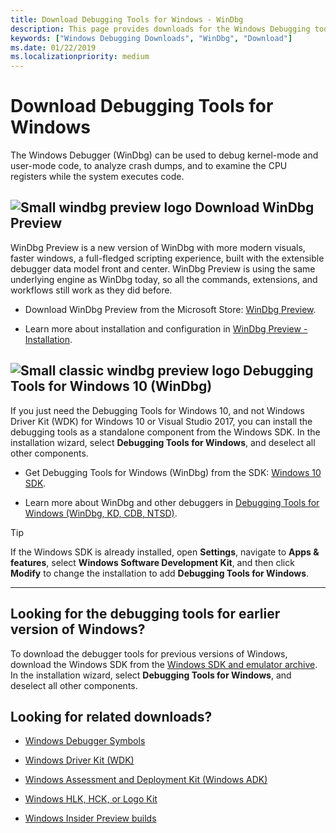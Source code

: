 ```yaml
---
title: Download Debugging Tools for Windows - WinDbg
description: This page provides downloads for the Windows Debugging tools, such as WinDbg.
keywords: ["Windows Debugging Downloads", "WinDbg", "Download"]
ms.date: 01/22/2019
ms.localizationpriority: medium
---
```


# Download Debugging Tools for Windows

The Windows Debugger (WinDbg) can be used to debug kernel-mode and user-mode code, to analyze crash dumps, and to examine the CPU registers while the system executes code.


## ![Small windbg preview logo](images/windbgx-preview-logo.png) Download WinDbg Preview

WinDbg Preview is a new version of WinDbg with more modern visuals, faster windows, a full-fledged scripting experience, built with the extensible debugger data model front and center. WinDbg Preview is using the same underlying engine as WinDbg today, so all the commands, extensions, and workflows still work as they did before.

 - Download WinDbg Preview from the Microsoft Store: [WinDbg Preview](https://microsoft.com/store/p/windbg/9pgjgd53tn86).

 - Learn more about installation and configuration in [WinDbg Preview - Installation](https://docs.microsoft.com/windows-hardware/drivers/debugger/windbg-install-preview).


## ![Small classic windbg preview logo](images/windbg-classic-logo.png) Debugging Tools for Windows 10 (WinDbg)

If you just need the Debugging Tools for Windows 10, and not Windows Driver Kit (WDK) for Windows 10 or Visual Studio 2017, you can install the debugging tools as a standalone component from the Windows SDK. In the installation wizard, select **Debugging Tools for Windows**, and deselect all other components.

 - Get Debugging Tools for Windows (WinDbg) from the SDK: [Windows 10 SDK](https://developer.microsoft.com/windows/downloads/windows-10-sdk).

 - Learn more about WinDbg and other debuggers in [Debugging Tools for Windows (WinDbg, KD, CDB, NTSD)](https://docs.microsoft.com/windows-hardware/drivers/debugger/).


> [!TIP]
> If the Windows SDK is already installed, open **Settings**, navigate to **Apps &amp; features**, select **Windows Software Development Kit**, and then click **Modify** to change the installation to add **Debugging Tools for Windows**.


-------------------


## Looking for the debugging tools for earlier version of Windows?

To download the debugger tools for previous versions of Windows, download the Windows SDK from the
[Windows SDK and emulator archive](https://developer.microsoft.com/en-us/windows/downloads/sdk-archive). In the installation wizard, select **Debugging Tools for Windows**, and deselect all other components.


## Looking for related downloads?

 - [Windows Debugger Symbols](debugger-download-symbols.md)  

 - [Windows Driver Kit (WDK)](https://developer.microsoft.com/windows/hardware/windows-driver-kit)

 - [Windows Assessment and Deployment Kit (Windows ADK)](https://developer.microsoft.com/windows/hardware/windows-assessment-deployment-kit)

 - [Windows HLK, HCK, or Logo Kit](https://developer.microsoft.com/windows/hardware/windows-hardware-lab-kit)

 - [Windows Insider Preview builds](https://insider.windows.com/)
